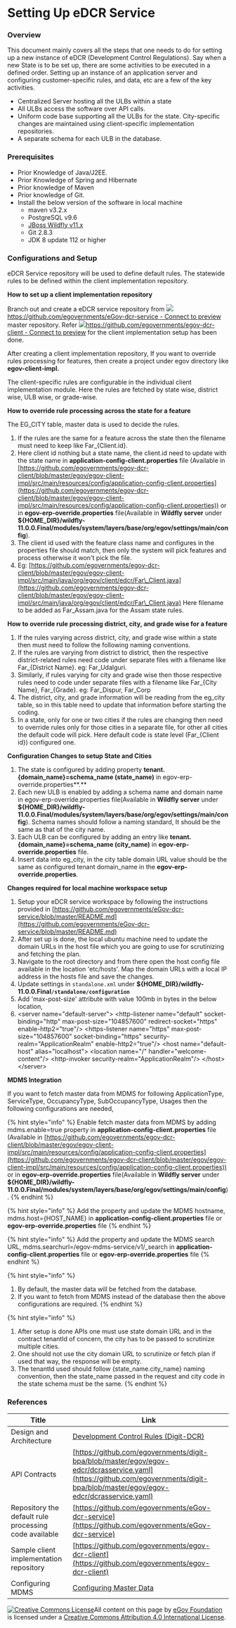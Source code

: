# Setting Up eDCR Service

### Overview

This document mainly covers all the steps that one needs to do for setting up a new instance of eDCR (Development Control Regulations). Say when a new State is to be set up, there are some activities to be executed in a defined order. Setting up an instance of an application server and configuring customer-specific rules, and data, etc are a few of the key activities.

* Centralized Server hosting all the ULBs within a state
* All ULBs access the software over API calls.
* Uniform code base supporting all the ULBs for the state. City-specific changes are maintained using client-specific implementation repositories.
* A separate schema for each ULB in the database.

### Prerequisites

* Prior Knowledge of Java/J2EE.
* Prior Knowledge of Spring and Hibernate
* Prior knowledge of Maven
* Prior knowledge of Git.
* Install the below version of the software in local machine
  * maven v3.2.x
  * PostgreSQL v9.6
  * [JBoss Wildfly v11.x](https://devops.egovernments.org/Downloads/wildfly/wildfly-11.0.0.Final.zip)
  * Git 2.8.3
  * JDK 8 update 112 or higher

### Configurations and Setup

eDCR Service repository will be used to define default rules. The statewide rules to be defined within the client implementation repository.

**How to set up a client implementation repository**

Branch out and create a eDCR service repository from [![](https://github.githubassets.com/favicon.ico)https://github.com/egovernments/eGov-dcr-service - Connect to preview](https://github.com/egovernments/eGov-dcr-service) master repository. Refer [![](https://github.githubassets.com/favicon.ico)https://github.com/egovernments/egov-dcr-client - Connect to preview](https://github.com/egovernments/egov-dcr-client) for the client implementation setup has been done.

After creating a client implementation repository, If you want to override rules processing for features, then create a project under egov directory like **egov-client-impl.**

The client-specific rules are configurable in the individual client implementation module. Here the rules are fetched by state wise, district wise, ULB wise, or grade-wise.

**How to override rule processing across the state for a feature**

The EG\_CITY table, master data is used to decide the rules.

1. If the rules are the same for a feature across the state then the filename must need to keep like Far\_{Client.id}.
2. Here client id nothing but a state name, the client.id need to update with the state name in **application-config-client.properties** file (Available in [https://github.com/egovernments/egov-dcr-client/blob/master/egov/egov-client-impl/src/main/resources/config/application-config-client.properties](https://github.com/egovernments/egov-dcr-client/blob/master/egov/egov-client-impl/src/main/resources/config/application-config-client.properties)) or in **egov-erp-override.properties** file(Available in **Wildfly server** under **${HOME\_DIR}/wildfly-11.0.0.Final/modules/system/layers/base/org/egov/settings/main/config**).
3. The client id used with the feature class name and configures in the properties file should match, then only the system will pick features and process otherwise it won't pick the file.
4. Eg: [https://github.com/egovernments/egov-dcr-client/blob/master/egov/egov-client-impl/src/main/java/org/egov/client/edcr/Far\_Client.java](https://github.com/egovernments/egov-dcr-client/blob/master/egov/egov-client-impl/src/main/java/org/egov/client/edcr/Far\_Client.java) Here filename to be added as Far\_Assam.java for the Assam state rules.

**How to override rule processing district, city, and grade wise for a feature**

1. If the rules varying across district, city, and grade wise within a state then must need to follow the following naming conventions.
2. If the rules are varying from district to district, then the respective district-related rules need code under separate files with a filename like Far\_{District Name}. eg: Far\_Udalguri.
3. Similarly, if rules varying for city and grade wise then those respective rules need to code under separate files with a filename like Far\_{City Name}, Far\_{Grade}. eg: Far\_Dispur, Far\_Corp
4. The district, city, and grade information will be reading from the eg\_city table, so in this table need to update that information before starting the coding.
5. In a state, only for one or two cities if the rules are changing then need to override rules only for those cities in a separate file, for other all cities the default code will pick. Here default code is state level (Far\_{Client id}) configured one.

**Configuration Changes to setup State and Cities**

1. The state is configured by adding property **tenant.{domain\_name}=schema\_name (state\_name)** in egov-erp-override.properties\*\*.\*\*
2. Each new ULB is enabled by adding a schema name and domain name in egov-erp-override.properties file(Available in **Wildfly server** under **${HOME\_DIR}/wildfly-11.0.0.Final/modules/system/layers/base/org/egov/settings/main/config**). Schema names should follow a naming standard, It should be the same as that of the city name.
3. Each ULB can be configured by adding an entry like **tenant.{domain\_name}=schema\_name (city\_name)** in **egov-erp-override.properties** file.
4. Insert data into eg\_city, in the city table domain URL value should be the same as configured tenant domain\_name in the **egov-erp-override.properties**.

**Changes required for local machine workspace setup**

1. Setup your eDCR service workspace by following the instructions provided in [https://github.com/egovernments/eGov-dcr-service/blob/master/README.md](https://github.com/egovernments/eGov-dcr-service/blob/master/README.md)
2. After set up is done, the local ubuntu machine need to update the domain URLs in the host file which you are going to use for scrutinizing and fetching the plan.
3. Navigate to the root directory and from there open the host config file available in the location 'etc/hosts'. Map the domain URLs with a local IP address in the hosts file and save the changes.
4. Update settings in `standalone.xml` under **${HOME\_DIR}/wildfly-11.0.0.Final`/standalone/configuration`**
5. Add 'max-post-size' attribute with value 100mb in bytes in the below location,
6. \<server name="default-server"> \<http-listener name="default" socket-binding="http" max-post-size="104857600" redirect-socket="https" enable-http2="true"/> \<https-listener name="https" max-post-size="104857600" socket-binding="https" security-realm="ApplicationRealm" enable-http2="true"/> \<host name="default-host" alias="localhost"> \<location name="/" handler="welcome-content"/> \<http-invoker security-realm="ApplicationRealm"/> \</host> \</server>

**MDMS Integration**

If you want to fetch master data from MDMS for following ApplicationType, ServiceType, OccupancyType, SubOccupancyType, Usages then the following configurations are needed,

{% hint style="info" %}
Enable fetch master data from MDMS by adding mdms.enable=true property in **application-config-client.properties** file (Available in [https://github.com/egovernments/egov-dcr-client/blob/master/egov/egov-client-impl/src/main/resources/config/application-config-client.properties](https://github.com/egovernments/egov-dcr-client/blob/master/egov/egov-client-impl/src/main/resources/config/application-config-client.properties)) or in **egov-erp-override.properties** file(Available in **Wildfly server** under **${HOME\_DIR}/wildfly-11.0.0.Final/modules/system/layers/base/org/egov/settings/main/config**).
{% endhint %}

{% hint style="info" %}
Add the property and update the MDMS hostname, mdms.host=[{](https://egov-micro-dev.egovernments.org)HOST\_NAME} in **application-config-client.properties** file or **egov-erp-override.properties** file
{% endhint %}

{% hint style="info" %}
Add the property and update the MDMS search URL, mdms.searchurl=/egov-mdms-service/v1/\_search in **application-config-client.properties** file or **egov-erp-override.properties** file
{% endhint %}

{% hint style="info" %}
1. By default, the master data will be fetched from the database.
2. If you want to fetch from MDMS instead of the database then the above configurations are required.
{% endhint %}

{% hint style="info" %}
1. After setup is done APIs one must use state domain URL and in the contract tenantId of concern, the city has to be passed to scrutinize multiple cities.
2. One should not use the city domain URL to scrutinize or fetch plan if used that way, the response will be empty.
3. The tenantId used should follow {state\_name.city\_name} naming convention, then the state\_name passed in the request and city code in the state schema must be the same.
{% endhint %}

### References

| Title                                                 | Link                                                                                                                                                                             |
| ----------------------------------------------------- | -------------------------------------------------------------------------------------------------------------------------------------------------------------------------------- |
| Design and Architecture                               | [Development Control Rules (Digit-DCR)](https://digit-discuss.atlassian.net/wiki/spaces/BPA/pages/49709173)                                                                      |
| API Contracts                                         | [https://github.com/egovernments/digit-bpa/blob/master/egov/egov-edcr/dcrasservice.yaml](https://github.com/egovernments/digit-bpa/blob/master/egov/egov-edcr/dcrasservice.yaml) |
| Repository the default rule processing code available | [https://github.com/egovernments/eGov-dcr-service](https://github.com/egovernments/eGov-dcr-service)                                                                             |
| Sample client implementation repository               | [https://github.com/egovernments/egov-dcr-client](https://github.com/egovernments/egov-dcr-client)                                                                               |
| Configuring MDMS                                      | [Configuring Master Data](https://digit-discuss.atlassian.net/wiki/spaces/DD/pages/644349987/Configuring+Master+Data)                                                            |

[![Creative Commons License](https://i.creativecommons.org/l/by/4.0/80x15.png)​](http://creativecommons.org/licenses/by/4.0/)All content on this page by [eGov Foundation](https://egov.org.in) is licensed under a [Creative Commons Attribution 4.0 International License](http://creativecommons.org/licenses/by/4.0/).
